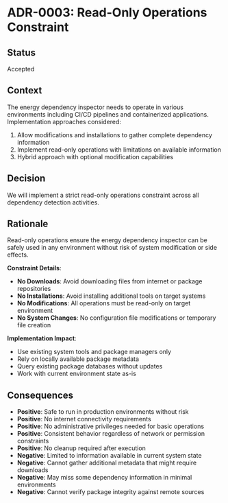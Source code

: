 # ADR-0003: Read-Only Operations Constraint

## Status

Accepted

## Context

The energy dependency inspector needs to operate in various environments including CI/CD pipelines and containerized applications. Implementation approaches considered:

1. Allow modifications and installations to gather complete dependency information
2. Implement read-only operations with limitations on available information
3. Hybrid approach with optional modification capabilities

## Decision

We will implement a strict read-only operations constraint across all dependency detection activities.

## Rationale

Read-only operations ensure the energy dependency inspector can be safely used in any environment without risk of system modification or side effects.

**Constraint Details**:

- **No Downloads**: Avoid downloading files from internet or package repositories
- **No Installations**: Avoid installing additional tools on target systems
- **No Modifications**: All operations must be read-only on target environment
- **No System Changes**: No configuration file modifications or temporary file creation

**Implementation Impact**:

- Use existing system tools and package managers only
- Rely on locally available package metadata
- Query existing package databases without updates
- Work with current environment state as-is

## Consequences

- **Positive**: Safe to run in production environments without risk
- **Positive**: No internet connectivity requirements
- **Positive**: No administrative privileges needed for basic operations
- **Positive**: Consistent behavior regardless of network or permission constraints
- **Positive**: No cleanup required after execution
- **Negative**: Limited to information available in current system state
- **Negative**: Cannot gather additional metadata that might require downloads
- **Negative**: May miss some dependency information in minimal environments
- **Negative**: Cannot verify package integrity against remote sources
